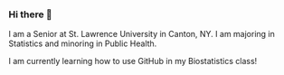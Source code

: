 ### Hi there 👋

I am a Senior at St. Lawrence University in Canton, NY. I am majoring in Statistics and minoring in Public Health.

I am currently learning how to use GitHub in my Biostatistics class!

<!--
**tdmeye19/tdmeye19** is a ✨ _special_ ✨ repository because its `README.md` (this file) appears on your GitHub profile.

Here are some ideas to get you started:

- 🔭 I’m currently working on ...
- 🌱 I’m currently learning ...
- 👯 I’m looking to collaborate on ...
- 🤔 I’m looking for help with ...
- 💬 Ask me about ...
- 📫 How to reach me: ...
- 😄 Pronouns: ...
- ⚡ Fun fact: ...
-->
